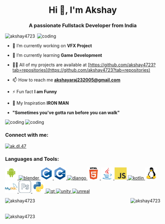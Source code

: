 <h1 align="center">Hi 👋, I'm Akshay</h1>
<h3 align="center">A passionate Fullstack Developer from India</h3>

<img align = "right" alt = "coding" width = "400" src = "https://cdn.dribbble.com/users/2851002/screenshots/7010015/hipster.gif">

<p align="left"> <img src="https://komarev.com/ghpvc/?username=akshay4723&label=Profile%20views&color=0e75b6&style=flat" alt="akshay4723" /> </p>

- 🔭 I’m currently working on **VFX Project**

- 🌱 I’m currently learning **Game Development**

- 👨‍💻 All of my projects are available at [https://github.com/akshay4723?tab=repositories](https://github.com/akshay4723?tab=repositories)

- 📫 How to reach me **akshayaraj232005@gmail.com**

- ⚡ Fun fact **I am Funny**

- 💫 My Inspiration **IRON MAN**

- **"Sometimes you've gotta run before you can walk"**


<img align = "centre" alt = "coding" width = "400" src = "https://miro.medium.com/v2/resize:fit:996/1*xNQKHj5vR7w9AcY_bDKYYw.gif">

<img align = "centre" alt = "coding" width = "400" src = "https://i.gifer.com/J4o.gif">


<h3 align="left">Connect with me:</h3>
<p align="left">
<a href="https://instagram.com/ak.dl.47" target="blank"><img align="center" src="https://raw.githubusercontent.com/rahuldkjain/github-profile-readme-generator/master/src/images/icons/Social/instagram.svg" alt="ak.dl.47" height="30" width="70" /></a>
</p>

<h3 align="left">Languages and Tools:</h3>
<p align="left"> <a href="https://developer.android.com" target="_blank" rel="noreferrer"> <img src="https://raw.githubusercontent.com/devicons/devicon/master/icons/android/android-original-wordmark.svg" alt="android" width="40" height="40"/> </a> <a href="https://www.blender.org/" target="_blank" rel="noreferrer"> <img src="https://download.blender.org/branding/community/blender_community_badge_white.svg" alt="blender" width="40" height="40"/> </a> <a href="https://www.cprogramming.com/" target="_blank" rel="noreferrer"> <img src="https://raw.githubusercontent.com/devicons/devicon/master/icons/c/c-original.svg" alt="c" width="40" height="40"/> </a> <a href="https://www.w3schools.com/cpp/" target="_blank" rel="noreferrer"> <img src="https://raw.githubusercontent.com/devicons/devicon/master/icons/cplusplus/cplusplus-original.svg" alt="cplusplus" width="40" height="40"/> </a> <a href="https://www.djangoproject.com/" target="_blank" rel="noreferrer"> <img src="https://cdn.worldvectorlogo.com/logos/django.svg" alt="django" width="40" height="40"/> </a> <a href="https://www.w3.org/html/" target="_blank" rel="noreferrer"> <img src="https://raw.githubusercontent.com/devicons/devicon/master/icons/html5/html5-original-wordmark.svg" alt="html5" width="40" height="40"/> </a> <a href="https://www.java.com" target="_blank" rel="noreferrer"> <img src="https://raw.githubusercontent.com/devicons/devicon/master/icons/java/java-original.svg" alt="java" width="40" height="40"/> </a> <a href="https://developer.mozilla.org/en-US/docs/Web/JavaScript" target="_blank" rel="noreferrer"> <img src="https://raw.githubusercontent.com/devicons/devicon/master/icons/javascript/javascript-original.svg" alt="javascript" width="40" height="40"/> </a> <a href="https://kotlinlang.org" target="_blank" rel="noreferrer"> <img src="https://www.vectorlogo.zone/logos/kotlinlang/kotlinlang-icon.svg" alt="kotlin" width="40" height="40"/> </a> <a href="https://www.linux.org/" target="_blank" rel="noreferrer"> <img src="https://raw.githubusercontent.com/devicons/devicon/master/icons/linux/linux-original.svg" alt="linux" width="40" height="40"/> </a> <a href="https://www.mysql.com/" target="_blank" rel="noreferrer"> <img src="https://raw.githubusercontent.com/devicons/devicon/master/icons/mysql/mysql-original-wordmark.svg" alt="mysql" width="40" height="40"/> </a> <a href="https://www.photoshop.com/en" target="_blank" rel="noreferrer"> <img src="https://raw.githubusercontent.com/devicons/devicon/master/icons/photoshop/photoshop-line.svg" alt="photoshop" width="40" height="40"/> </a> <a href="https://www.python.org" target="_blank" rel="noreferrer"> <img src="https://raw.githubusercontent.com/devicons/devicon/master/icons/python/python-original.svg" alt="python" width="40" height="40"/> </a> <a href="https://www.qt.io/" target="_blank" rel="noreferrer"> <img src="https://upload.wikimedia.org/wikipedia/commons/0/0b/Qt_logo_2016.svg" alt="qt" width="40" height="40"/> </a> <a href="https://unity.com/" target="_blank" rel="noreferrer"> <img src="https://www.vectorlogo.zone/logos/unity3d/unity3d-icon.svg" alt="unity" width="40" height="40"/> </a> <a href="https://unrealengine.com/" target="_blank" rel="noreferrer"> <img src="https://raw.githubusercontent.com/kenangundogan/fontisto/036b7eca71aab1bef8e6a0518f7329f13ed62f6b/icons/svg/brand/unreal-engine.svg" alt="unreal" width="40" height="40"/> </a> </p>

<p><img align="left" src="https://github-readme-stats.vercel.app/api/top-langs?username=akshay4723&show_icons=true&locale=en&layout=compact" alt="akshay4723" /></p>

<p>&nbsp;<img align="right" src="https://github-readme-stats.vercel.app/api?username=akshay4723&show_icons=true&locale=en" alt="akshay4723" /></p>

<p>
  <img align="left" src="https://github-readme-streak-stats.herokuapp.com/?user=akshay4723&" alt="akshay4723" style="margin-top: 20px;" />
</p>

